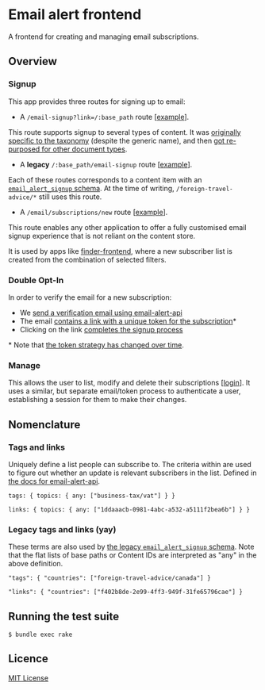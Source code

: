 # Email alert frontend

A frontend for creating and managing email subscriptions.

## Overview

### Signup

This app provides three routes for signing up to email:


- A `/email-signup?link=/:base_path` route [[example](https://www.gov.uk/email-signup/?link=/money)].

This route supports signup to several types of content. It was [originally specific to the taxonomy](https://github.com/alphagov/email-alert-frontend/pull/33) (despite the generic name), and then [got re-purposed for other document types](https://github.com/alphagov/email-alert-frontend/pull/451).

- A **legacy** `/:base_path/email-signup` route [[example](https://www.gov.uk/foreign-travel-advice/canada/email-signup)].

Each of these routes corresponds to a content item with an [`email_alert_signup` schema](https://github.com/alphagov/govuk-content-schemas/blob/master/formats/email_alert_signup.jsonnet). At the time of writing, `/foreign-travel-advice/*` still uses this route.

- A `/email/subscriptions/new` route [[example](https://www.gov.uk/email/subscriptions/new?topic_id=statistics-with-1-research-and-statistic-5e2982632b)].

This route enables any other application to offer a fully customised email signup experience that is not reliant on the content store.

It is used by apps like [finder-frontend](https://github.com/alphagov/finder-frontend), where a new subscriber list is created from the combination of selected filters.

### Double Opt-In

In order to verify the email for a new subscription:

- We [send a verification email using email-alert-api](https://github.com/alphagov/email-alert-frontend/pull/629)
- The email [contains a link with a unique token for the subscription](https://github.com/alphagov/email-alert-api/pull/1051)\*
- Clicking on the link [completes the signup process](https://github.com/alphagov/email-alert-frontend/pull/615)

\* Note that [the token strategy has changed over time](https://github.com/alphagov/email-alert-api/pull/1083).

### Manage

This allows the user to list, modify and delete their subscriptions [[login](https://www.gov.uk/email/manage/authenticate)]. It uses a similar, but separate email/token process to authenticate a user, establishing a session for them to make their changes.

## Nomenclature

### Tags and links

Uniquely define a list people can subscribe to. The criteria within are used to figure out whether an update is relevant subscribers in the list. Defined in [the docs for email-alert-api](https://github.com/alphagov/email-alert-api/blob/master/doc/matching-content-to-subscriber-lists.md).

```
tags: { topics: { any: ["business-tax/vat"] } }
```

```
links: { topics: { any: ["1ddaaacb-0981-4abc-a532-a5111f2bea6b"] } }
```

### Legacy tags and links (yay)

These terms are also used by [the legacy `email_alert_signup` schema](https://github.com/alphagov/govuk-content-schemas/blob/master/formats/email_alert_signup.jsonnet). Note that the flat lists of base paths or Content IDs are interpreted as "any" in the above definition.

```
"tags": { "countries": ["foreign-travel-advice/canada"] }
```

```
"links": { "countries": ["f402b8de-2e99-4ff3-949f-31fe65796cae"] }
```

## Running the test suite

```
$ bundle exec rake
```

## Licence

[MIT License](LICENCE)
